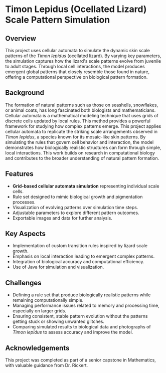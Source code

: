 # Timon Lepidus (Ocellated Lizard) Scale Pattern Simulation

## Overview
This project uses cellular automata to simulate the dynamic skin scale patterns of the *Timon lepidus* (ocellated lizard). By varying key parameters, the simulation captures how the lizard's scale patterns evolve from juvenile to adult stages. Through local cell interactions, the model produces emergent global patterns that closely resemble those found in nature, offering a computational perspective on biological pattern formation. 

## Background
The formation of natural patterns such as those on seashells, snowflakes, or animal coats, has long fascinated both biologists and mathematicians. Cellular automata is a mathematical modeling technique that uses grids of discrete cells updated by local rules. This method provides a powerful framework for studying how complex patterns emerge. This project applies cellular automata to replicate the striking scale arrangements observed in *Timon lepidus*, a species known for its mosaic-like skin patterns. By simulating the rules that govern cell behavior and interaction, the model demonstrates how biologically realistic structures can form through simple, local interactions. This work builds on research in computational biology and contributes to the broader understanding of natural pattern formation. 

## Features
 - **Grid-based cellular automata simulation** representing individual scale cells.
 - Rule set designed to mimic biological growth and pigmentation processes.
 - Visualization of evolving patterns over simulation time steps.
 - Adjustable parameters to explore different pattern outcomes.
 - Exportable images and data for further analysis.

## Key Aspects
 - Implementation of custom transition rules inspired by lizard scale growth.
 - Emphasis on local interaction leading to emergent complex patterns.
 - Integration of biological accuracy and computational efficiency.
 - Use of Java for simulation and visualization.

## Challenges
 - Defining a rule set that produce biologically realistic patterns while remaining computationally simple.
 - Managing performance issues related to memory and processing time, especially on larger grids.
 - Ensuring consistent, stable pattern evolution without the patterns getting stuck or showing unwanted glitches. 
 - Comparing simulated results to biological data and photographs of *Timon lepidus* to assess accuracy and improve the model.

## Acknowledgements
This project was completed as part of a senior capstone in Mathematics, with valuable guidance from Dr. Rickert.
